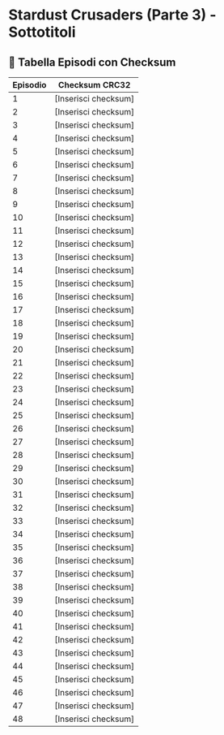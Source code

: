 # Stardust Crusaders (Parte 3) - Sottotitoli

## 📜 **Tabella Episodi con Checksum**

| Episodio | Checksum CRC32       |
|----------|----------------------|
| 1        | [Inserisci checksum]    |
| 2        | [Inserisci checksum]    |
| 3        | [Inserisci checksum]    |
| 4        | [Inserisci checksum]    |
| 5        | [Inserisci checksum]    |
| 6        | [Inserisci checksum]    |
| 7        | [Inserisci checksum]    |
| 8        | [Inserisci checksum]    |
| 9        | [Inserisci checksum]    |
| 10       | [Inserisci checksum]    |
| 11       | [Inserisci checksum]    |
| 12       | [Inserisci checksum]    |
| 13       | [Inserisci checksum]    |
| 14       | [Inserisci checksum]    |
| 15       | [Inserisci checksum]    |
| 16       | [Inserisci checksum]    |
| 17       | [Inserisci checksum]    |
| 18       | [Inserisci checksum]    |
| 19       | [Inserisci checksum]    |
| 20       | [Inserisci checksum]    |
| 21       | [Inserisci checksum]    |
| 22       | [Inserisci checksum]    |
| 23       | [Inserisci checksum]    |
| 24       | [Inserisci checksum]    |
| 25       | [Inserisci checksum]    |
| 26       | [Inserisci checksum]    |
| 27       | [Inserisci checksum]    |
| 28       | [Inserisci checksum]    |
| 29       | [Inserisci checksum]    |
| 30       | [Inserisci checksum]    |
| 31       | [Inserisci checksum]    |
| 32       | [Inserisci checksum]    |
| 33       | [Inserisci checksum]    |
| 34       | [Inserisci checksum]    |
| 35       | [Inserisci checksum]    |
| 36       | [Inserisci checksum]    |
| 37       | [Inserisci checksum]    |
| 38       | [Inserisci checksum]    |
| 39       | [Inserisci checksum]    |
| 40       | [Inserisci checksum]    |
| 41       | [Inserisci checksum]    |
| 42       | [Inserisci checksum]    |
| 43       | [Inserisci checksum]    |
| 44       | [Inserisci checksum]    |
| 45       | [Inserisci checksum]    |
| 46       | [Inserisci checksum]    |
| 47       | [Inserisci checksum]    |
| 48       | [Inserisci checksum]    |
